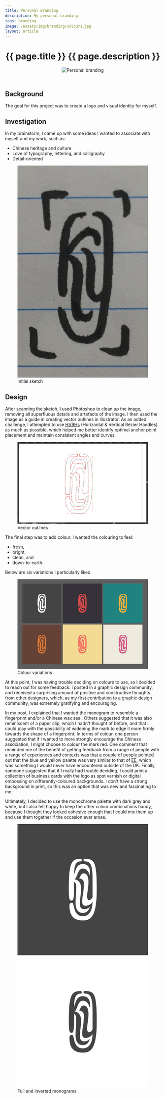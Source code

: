 ```yaml
---
title: Personal Branding
description: My personal branding.
tags: branding
image: /assets/img/branding/colours.jpg
layout: article
---
```


<header class="intro">
    <h1 class="details">{{ page.title }}
        <span class="subtitle">{{ page.description }}</span>
    </h1>
    <figure>
        <img src="{{ page.image }}" alt="Personal branding">
    </figure>
</header>

## Background
The goal for this project was to create a logo and visual identity for myself.

## Investigation
In my brainstorm, I came up with some ideas I wanted to associate with myself and my work, such as:
* Chinese heritage and culture
* Love of typography, lettering, and calligraphy
* Detail-oriented

<figure>
    <img src="/assets/img/branding/sketch.jpg" alt="Initial sketch">
    <figcaption>Initial sketch</figcaption>
</figure>

## Design
After scanning the sketch, I used Photoshop to clean up the image, removing all superfluous details and artefacts of the image. I then used the image as a guide in creating vector outlines in Illustrator. As an added challenge, I attempted to use [HVBHs](https://theagsc.com/blog/tutorials/so-whats-the-big-deal-with-horizontal-vertical-bezier-handles-anyway/ "So What’s the Big Deal with Horizontal & Vertical Bezier Handles Anyway?") (Horizontal & Vertical Bézier Handles) as much as possible, which helped me better identify optimal anchor point placement and maintain consistent angles and curves.

<figure>
    <img src="/assets/img/branding/hvbh.png" alt="Vector outlines">
    <figcaption>Vector outlines</figcaption>
</figure>

The final step was to add colour. I wanted the colouring to feel:
* fresh,
* bright,
* clean, and
* down-to-earth.

Below are six variations I particularly liked.

<figure>
    <img src="/assets/img/branding/colours.jpg" alt="Colour variations">
    <figcaption>Colour variations</figcaption>
</figure>

At this point, I was having trouble deciding on colours to use, so I decided to reach out for some feedback. I posted in a graphic design community, and received a surprising amount of positive and constructive thoughts from other designers, which, as my first contribution to a graphic design community, was extremely gratifying and encouraging.

In my post, I explained that I wanted the monogram to resemble a fingerprint and/or a Chinese wax seal. Others suggested that it was also reminiscent of a paper clip, which I hadn't thought of before, and that I could play with the possibility of widening the mark to edge it more firmly towards the shape of a fingerprint. In terms of colour, one person suggested that if I wanted to more strongly encourage the Chinese association, I might choose to colour the mark red. One comment that reminded me of the benefit of getting feedback from a range of people with a range of experiences and contexts was that a couple of people pointed out that the blue and yellow palette was very similar to that of [EE](http://ee.co.uk/), which was something I would never have encountered outside of the UK. Finally, someone suggested that if I really had trouble deciding, I could print a collection of business cards with the logo as spot varnish or digital embossing on differently-coloured backgrounds. I don't have a strong background in print, so this was an option that was new and fascinating to me.

Ultimately, I decided to use the monochrome palette with dark grey and white, but I also felt happy to keep the other colour combinations handy, because I thought they looked cohesive enough that I could mix them up and use them together if the occasion ever arose.

<figure>
    <div class="two">
        <img src="/assets/img/branding/grey-white.png" alt="Grey on white">
        <img src="/assets/img/branding/white-grey.png" alt="White on grey">
    </div>
    <figcaption>Full and inverted monograms</figcaption>
</figure>
